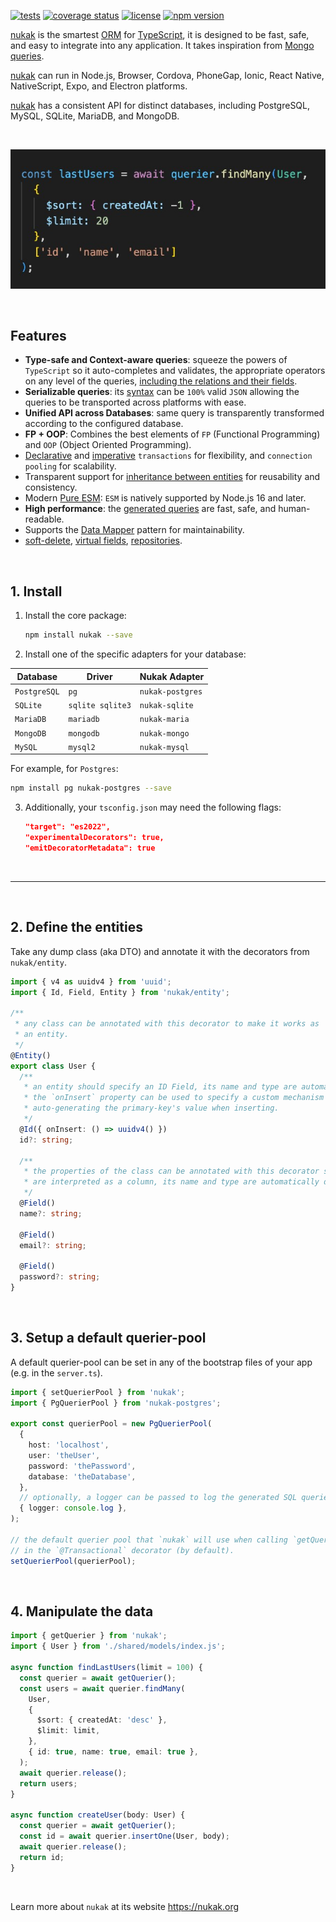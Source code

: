 <!-- ![code](/assets/code.webp 'code') -->

[![tests](https://github.com/rogerpadilla/nukak/actions/workflows/tests.yml/badge.svg)](https://github.com/rogerpadilla/nukak) [![coverage status](https://coveralls.io/repos/rogerpadilla/nukak/badge.svg?branch=main)](https://coveralls.io/r/rogerpadilla/nukak?branch=main) [![license](https://img.shields.io/badge/license-MIT-blue.svg)](https://github.com/rogerpadilla/nukak/blob/main/LICENSE) [![npm version](https://badge.fury.io/js/nukak.svg)](https://badge.fury.io/js/nukak)

[nukak](https://nukak.org) is the smartest [ORM](https://en.wikipedia.org/wiki/Object%E2%80%93relational_mapping) for [TypeScript](http://www.typescriptlang.org), it is designed to be fast, safe, and easy to integrate into any application. It takes inspiration from [Mongo queries](https://www.mongodb.com/docs/drivers/node/current/fundamentals/crud/query-document/).

[nukak](https://nukak.org) can run in Node.js, Browser, Cordova, PhoneGap, Ionic, React Native, NativeScript, Expo, and Electron platforms.

[nukak](https://nukak.org) has a consistent API for distinct databases, including PostgreSQL, MySQL, SQLite, MariaDB, and MongoDB.

&nbsp;

![Sample code](./assets/code-s.jpg?raw=true 'Same code')

&nbsp;

## Features

- **Type-safe and Context-aware queries**: squeeze the powers of `TypeScript` so it auto-completes and validates, the appropriate operators on any level of the queries, [including the relations and their fields](https://www.nukak.org/docs/querying-relations).
- **Serializable queries**: its [syntax](https://nukak.org/docs/querying-logical-operators) can be `100%` valid `JSON` allowing the queries to be transported across platforms with ease.
- **Unified API across Databases**: same query is transparently transformed according to the configured database.
- **FP + OOP**: Combines the best elements of `FP` (Functional Programming) and `OOP` (Object Oriented Programming).
- [Declarative](https://nukak.org/docs/transactions-declarative) and [imperative](https://nukak.org/docs/transactions-imperative) `transactions` for flexibility, and `connection pooling` for scalability.
- Transparent support for [inheritance between entities](https://nukak.org/docs/entities-inheritance) for reusability and consistency.
- Modern [Pure ESM](https://gist.github.com/sindresorhus/a39789f98801d908bbc7ff3ecc99d99c): `ESM` is natively supported by Node.js 16 and later.
- **High performance**: the [generated queries](https://www.nukak.org/docs/querying-logical-operators) are fast, safe, and human-readable.
- Supports the [Data Mapper](https://en.wikipedia.org/wiki/Data_mapper_pattern) pattern for maintainability.
- [soft-delete](https://nukak.org/docs/entities-soft-delete), [virtual fields](https://nukak.org/docs/entities-virtual-fields), [repositories](https://nukak.org/docs/querying-repository).

&nbsp;

## 1. Install

1. Install the core package:

   ```sh
   npm install nukak --save
   ```

2. Install one of the specific adapters for your database:

| Database     | Driver           | Nukak Adapter    |
| ------------ | ---------------- | ---------------- |
| `PostgreSQL` | `pg`             | `nukak-postgres` |
| `SQLite`     | `sqlite sqlite3` | `nukak-sqlite`   |
| `MariaDB`    | `mariadb`        | `nukak-maria`    |
| `MongoDB`    | `mongodb`        | `nukak-mongo`    |
| `MySQL`      | `mysql2`         | `nukak-mysql`    |

For example, for `Postgres`:

```sh
npm install pg nukak-postgres --save
```

3. Additionally, your `tsconfig.json` may need the following flags:

   ```json
   "target": "es2022",
   "experimentalDecorators": true,
   "emitDecoratorMetadata": true
   ```

&nbsp;

---

&nbsp;

## 2. Define the entities

Take any dump class (aka DTO) and annotate it with the decorators from `nukak/entity`.

```ts
import { v4 as uuidv4 } from 'uuid';
import { Id, Field, Entity } from 'nukak/entity';

/**
 * any class can be annotated with this decorator to make it works as
 * an entity.
 */
@Entity()
export class User {
  /**
   * an entity should specify an ID Field, its name and type are automatically detected.
   * the `onInsert` property can be used to specify a custom mechanism for
   * auto-generating the primary-key's value when inserting.
   */
  @Id({ onInsert: () => uuidv4() })
  id?: string;

  /**
   * the properties of the class can be annotated with this decorator so they
   * are interpreted as a column, its name and type are automatically detected.
   */
  @Field()
  name?: string;

  @Field()
  email?: string;

  @Field()
  password?: string;
}
```

&nbsp;

## 3. Setup a default querier-pool

A default querier-pool can be set in any of the bootstrap files of your app (e.g. in the `server.ts`).

```ts
import { setQuerierPool } from 'nukak';
import { PgQuerierPool } from 'nukak-postgres';

export const querierPool = new PgQuerierPool(
  {
    host: 'localhost',
    user: 'theUser',
    password: 'thePassword',
    database: 'theDatabase',
  },
  // optionally, a logger can be passed to log the generated SQL queries
  { logger: console.log },
);

// the default querier pool that `nukak` will use when calling `getQuerier()` and
// in the `@Transactional` decorator (by default).
setQuerierPool(querierPool);
```

&nbsp;

## 4. Manipulate the data

```ts
import { getQuerier } from 'nukak';
import { User } from './shared/models/index.js';

async function findLastUsers(limit = 100) {
  const querier = await getQuerier();
  const users = await querier.findMany(
    User,
    {
      $sort: { createdAt: 'desc' },
      $limit: limit,
    },
    { id: true, name: true, email: true },
  );
  await querier.release();
  return users;
}

async function createUser(body: User) {
  const querier = await getQuerier();
  const id = await querier.insertOne(User, body);
  await querier.release();
  return id;
}
```

&nbsp;

Learn more about `nukak` at its website https://nukak.org

